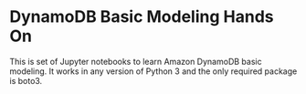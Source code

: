 # DynamoDB Basic Modeling Hands On

This is set of Jupyter notebooks to learn Amazon DynamoDB basic modeling. It works in any version of Python 3 and the only required package is boto3.